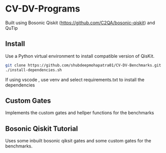# CV-DV-Programs

Built using Bosonic Qiskit (https://github.com/C2QA/bosonic-qiskit) and QuTip

## Install

Use a Python virtual environment to install compatible version of QisKit.

```bash
git clone https://github.com/shubdeepmohapatra01/CV-DV-Benchmarks.git
./install-dependencies.sh
```

If using vscode , use venv and select requirements.txt to install the dependencies

## Custom Gates
Implements the custom gates and hellper functions for the benchmarks

## Bosonic Qiskit Tutorial
Uses some inbuilt bosonic qiksit gates and some custom gates for the benchmarks.
